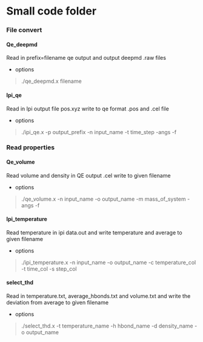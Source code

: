 # Small code folder #

### File convert
#### Qe_deepmd
Read in prefix=filename qe output and output deepmd .raw files
* options
> ./qe_deepmd.x filename

#### Ipi_qe
Read in Ipi output file pos.xyz write to qe format .pos and .cel file
* options
> ./ipi_qe.x -p output_prefix -n input_name -t time_step -angs -f

### Read properties
#### Qe_volume
Read volume and density in QE output .cel write to given filename 
* options
> ./qe_volume.x -n input_name -o output_name -m mass_of_system -angs -f

#### Ipi_temperature
Read temperature in ipi data.out and write temperature and average to given filename
* options
> ./ipi_temperature.x -n input_name -o output_name -c temperature_col -t time_col -s step_col

#### select_thd
Read in temperature.txt, average_hbonds.txt and volume.txt and write the deviation from average to given filename
* options
> ./select_thd.x -t temperature_name -h hbond_name -d density_name -o output_name 
